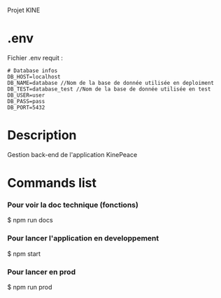 Projet KINE

# .env

Fichier .env requit :

```
# Database infos
DB_HOST=localhost
DB_NAME=database //Nom de la base de donnée utilisée en deploiment
DB_TEST=database_test //Nom de la base de donnée utilisée en test
DB_USER=user
DB_PASS=pass
DB_PORT=5432
```

# Description

Gestion back-end de l'application KinePeace

# Commands list

### Pour voir la doc technique (fonctions)

\$ npm run docs

### Pour lancer l'application en developpement

\$ npm start

### Pour lancer en prod

\$ npm run prod
